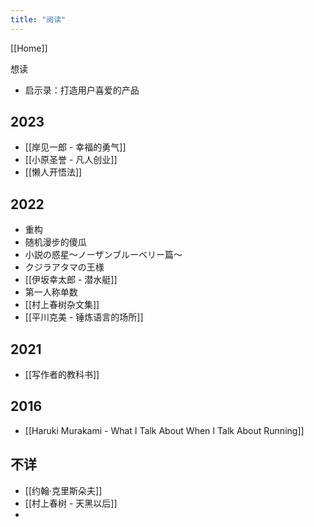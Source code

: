 ```yaml
---
title: "阅读"
---
```


[[Home]]


想读

- 启示录：打造用户喜爱的产品

## 2023

- [[岸见一郎 - 幸福的勇气]]
- [[小原圣誉 - 凡人创业]]
- [[懒人开悟法]]

## 2022

- 重构
- 随机漫步的傻瓜
- 小説の惑星〜ノーザンブルーベリー篇～
- クジラアタマの王様
- [[伊坂幸太郎 - 潜水艇]]
- 第一人称单数
- [[村上春树杂文集]]
- [[平川克美 - 锤炼语言的场所]]

## 2021

- [[写作者的教科书]]

## 2016

- [[Haruki Murakami - What I Talk About When I Talk About Running]]

## 不详

- [[约翰·克里斯朵夫]]
- [[村上春树 - 天黑以后]]
- 